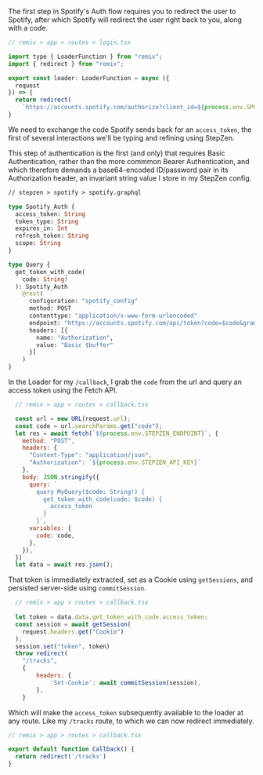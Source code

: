 The first step in Spotify's Auth flow requires you to redirect the user to Spotify, after which Spotify will redirect the user right back to you, along with a code. 

```js
// remix > app > routes > login.tsx

import type { LoaderFunction } from "remix";
import { redirect } from "remix";

export const loader: LoaderFunction = async ({
  request
}) => {
  return redirect(
    `https://accounts.spotify.com/authorize?client_id=${process.env.SPOTIFY_CLIENT_ID}&response_type=code&redirect_uri=http://localhost:3000/callback&scope=user-read-private%20user-library-read`);
}
```

We need to exchange the code Spotify sends back for an <code>access_token</code>, the first of several interactions we'll be typing and refining using StepZen.

This step of authentication is the first (and only) that requires Basic Authentication, rather than the more commmon Bearer Authentication, and which 
therefore demands a base64-encoded ID/password pair in its Authorization header, an invariant string value I store in my StepZen config.

```graphql
// stepzen > spotify > spotify.graphql

type Spotify_Auth {
  access_token: String
  token_type: String
  expires_in: Int
  refresh_token: String
  scope: String
}

type Query {
  get_token_with_code(
    code: String!
  ): Spotify_Auth
    @rest(
      configuration: "spotify_config"
      method: POST
      contenttype: "application/x-www-form-urlencoded"
      endpoint: "https://accounts.spotify.com/api/token?code=$code&grant_type=authorization_code&redirect_uri=http://localhost:3000/callback"
      headers: [{
        name: "Authorization",
        value: "Basic $buffer"
      }]
    )
}
```

In the Loader for my <code>/callback</code>, I grab the <code>code</code> from the url and query an access token using the Fetch API.

```js
  // remix > app > routes > callback.tsx

  const url = new URL(request.url);
  const code = url.searchParams.get("code");
  let res = await fetch(`${process.env.STEPZEN_ENDPOINT}`, {
    method: "POST",
    headers: {
      "Content-Type": "application/json",
      "Authorization": `${process.env.STEPZEN_API_KEY}`
    },
    body: JSON.stringify({
      query: `
        query MyQuery($code: String!) {
          get_token_with_code(code: $code) {
            access_token
          }
        }`,
      variables: {
        code: code,
      },
    }),
  })
  let data = await res.json();
```


That token is immediately extracted, set as a Cookie using <code>getSessions</code>, and persisted server-side using <code>commitSession</code>.

```js
  // remix > app > routes > callback.tsx
  
  let token = data.data.get_token_with_code.access_token;
  const session = await getSession(
    request.headers.get("Cookie")
  );
  session.set("token", token)
  throw redirect(
    "/tracks",
    {
        headers: {
            'Set-Cookie': await commitSession(session),
        },
    }
```

Which will make the <code>access_token</code> subsequently available to the loader at any route. Like my <code>/tracks</code> route, to which we can now redirect immediately.

```js
// remix > app > routes > callback.tsx

export default function Callback() {
  return redirect('/tracks')
}
```

